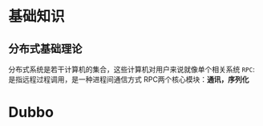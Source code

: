 # 基础知识
## 分布式基础理论
分布式系统是若干计算机的集合，这些计算机对用户来说就像单个相关系统
`RPC`:是指远程过程调用，是一种进程间通信方式
RPC两个核心模块：**通讯，序列化**
# Dubbo
